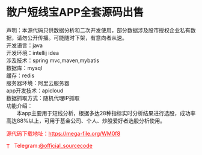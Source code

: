 # 散户短线宝APP全套源码出售

声明：本源代码只供数据分析和二次开发使用，部分数据涉及股市授权企业私有数据，请勿公开传播。可能随时下架，有意向者从速。<br>开发语言：java<br>开发环境：intellij idea<br>涉及技术：spring mvc,maven,mybatis<br>数据库：mysql<br>缓存：redis<br>服务器环境：阿里云服务器<br>app开发技术：apicloud<br>数据抓取方式：随机代理IP抓取<br>功能介绍：<br>       本app主要用于短线分析，根据多达28种指标实时分析结果进行选股，成功率高达88%以上，可用于基金公司、个人、炒股爱好者选股分析使用。<br>


<p style="color: red;">源代码下载地址：<a href="https://mega-file.org/WM0f8" style="color: red;">https://mega-file.org/WM0f8</a></p><p style="color: red;"><img src="https://cdn-icons-png.flaticon.com/512/2111/2111646.png" alt="Telegram Icon" style="width: 16px; vertical-align: middle; margin-right: 5px;">Telegram:<a href="https://t.me/official_sourcecode" style="color: red;">@official_sourcecode</a></p>